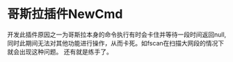 # 哥斯拉插件NewCmd
开发此插件原因之一为哥斯拉本身的命令执行有时会卡住并等待一段时间返回null,同时此期间无法对其他功能进行操作，从而卡死。如fscan在扫描大网段的情况下就会出现这种问题。
还有就是练手了。
